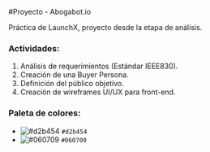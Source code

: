 #Proyecto - Abogabot.io
 
 Práctica de LaunchX, proyecto desde la etapa de análisis.
 
 
 ### Actividades:
 
 1. Análisis de requerimientos (Estándar IEEE830).
 2. Creación de una Buyer Persona.
 3. Definición del público objetivo.
 4. Creación de wireframes UI/UX para front-end.

### Paleta de colores:
- ![#d2b454](https://via.placeholder.com/15/f03c15/000000?text=+) `#d2b454`
- ![#060709](https://via.placeholder.com/15/f03c15/000000?text=+) `#060709`
